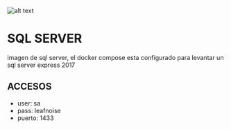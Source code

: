 ![alt text](https://www.fusion-reactor.com/wp-content/uploads/2019/02/mssql.png)

# SQL SERVER

imagen de sql server, el docker compose esta configurado para levantar un sql server express 2017


## ACCESOS

- user: sa
- pass: leafnoise
- puerto: 1433

